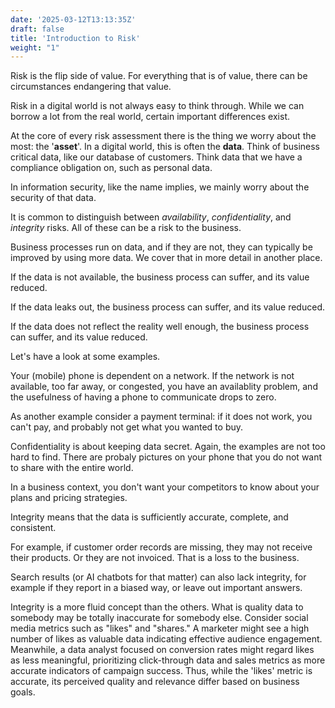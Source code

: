 ```yaml
---
date: '2025-03-12T13:13:35Z'
draft: false
title: 'Introduction to Risk'
weight: "1"
---
```


Risk is the flip side of value. For everything that is of value, there can be circumstances endangering that value.

Risk in a digital world is not always easy to think through. While we can borrow a lot from the real world, certain important differences exist.

At the core of every risk assessment there is the thing we worry about the most: the '**asset**'.
In a digital world, this is often the **data**. Think of business critical data, like our database of customers. Think data that we have a compliance obligation on, such as personal data.

In information security, like the name implies, we mainly worry about the security of that data.

It is common to distinguish between _availability_, _confidentiality_, and _integrity_ risks. All of these can be a risk to the business.

Business processes run on data, and if they are not, they can typically be improved by using more data. We cover that in more detail in another place.

If the data is not available, the business process can suffer, and its value reduced.

If the data leaks out, the business process can suffer, and its value reduced.

If the data does not reflect the reality well enough, the business process can suffer, and its value reduced.

Let's have a look at some examples.

Your (mobile) phone is dependent on a network. If the network is not available, too far away, or congested, you have an availablity problem, and the usefulness of having a phone to communicate drops to zero.

As another example consider a payment terminal: if it does not work, you can't pay, and probably not get what you wanted to buy.

Confidentiality is about keeping data secret. Again, the examples are not too hard to find. There are probaly pictures on your phone that you do not want to share with the entire world.

In a business context, you don't want your competitors to know about your plans and pricing strategies.

Integrity means that the data is sufficiently accurate, complete, and consistent.

For example, if customer order records are missing, they may not receive their products. Or they are not invoiced.
That is a loss to the business.

Search results (or AI chatbots for that matter) can also lack integrity, for example if they report in a biased way, or leave out important answers.

Integrity is a more fluid concept than the others. What is quality data to somebody may be totally inaccurate for somebody else. Consider social media metrics such as "likes" and "shares." A marketer might see a high number of likes as valuable data indicating effective audience engagement. Meanwhile, a data analyst focused on conversion rates might regard likes as less meaningful, prioritizing click-through data and sales metrics as more accurate indicators of campaign success. Thus, while the 'likes' metric is accurate, its perceived quality and relevance differ based on business goals.
